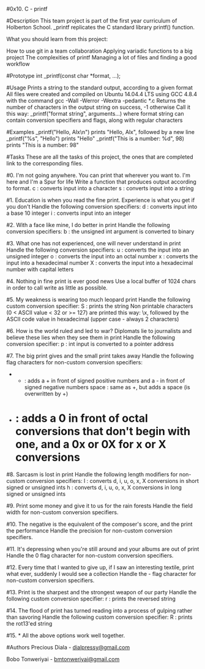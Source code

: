 #0x10. C - printf

#Description
This team project is part of the first year curriculum of Holberton School. _printf replicates the C standard library printf() function.

What you should learn from this project:

How to use git in a team collaboration
Applying variadic functions to a big project
The complexities of printf
Managing a lot of files and finding a good workflow

#Prototype
int _printf(const char *format, ...);

#Usage
Prints a string to the standard output, according to a given format
All files were created and compiled on Ubuntu 14.04.4 LTS using GCC 4.8.4 with the command gcc -Wall -Werror -Wextra -pedantic *.c
Returns the number of characters in the output string on success, -1 otherwise
Call it this way: _printf("format string", arguments...) where format string can contain conversion specifiers and flags, along with regular characters

#Examples
_printf("Hello, Alx\n") prints "Hello, Alx", followed by a new line
_printf("%s", "Hello") prints "Hello"
_printf("This is a number: %d", 98) prints "This is a number: 98"

#Tasks
These are all the tasks of this project, the ones that are completed link to the corresponding files.

#0. I'm not going anywhere. You can print that wherever you want to. I'm here and I'm a Spur for life
Write a function that produces output according to format.
c : converts input into a character
s : converts input into a string

#1. Education is when you read the fine print. Experience is what you get if you don't
Handle the following conversion specifiers:
d : converts input into a base 10 integer
i : converts input into an integer

#2. With a face like mine, I do better in print
Handle the following conversion specifiers:
b : the unsigned int argument is converted to binary

#3. What one has not experienced, one will never understand in print
Handle the following conversion specifiers:
u : converts the input into an unsigned integer
o : converts the input into an octal number
x : converts the input into a hexadecimal number
X : converts the input into a hexadecimal number with capital letters

#4. Nothing in fine print is ever good news
Use a local buffer of 1024 chars in order to call write as little as possible.

#5. My weakness is wearing too much leopard print
Handle the following custom conversion specifier:
S : prints the string
Non printable characters (0 < ASCII value < 32 or >= 127) are printed this way: \x, followed by the ASCII code value in hexadecimal (upper case - always 2 characters)

#6. How is the world ruled and led to war? Diplomats lie to journalists and believe these lies when they see them in print
Handle the following conversion specifier:
p : int input is converted to a pointer address

#7. The big print gives and the small print takes away
Handle the following flag characters for non-custom conversion specifiers:
- + : adds a + in front of signed positive numbers and a - in front of signed negative numbers
space : same as +, but adds a space (is overwritten by +)
- # : adds a 0 in front of octal conversions that don't begin with one, and a 0x or 0X for x or X conversions

#8. Sarcasm is lost in print
Handle the following length modifiers for non-custom conversion specifiers:
l : converts d, i, u, o, x, X conversions in short signed or unsigned ints
h : converts d, i, u, o, x, X conversions in long signed or unsigned ints

#9. Print some money and give it to us for the rain forests
Handle the field width for non-custom conversion specifiers.

#10. The negative is the equivalent of the composer's score, and the print the performance
Handle the precision for non-custom conversion specifiers.

#11. It's depressing when you're still around and your albums are out of print
Handle the 0 flag character for non-custom conversion specifiers.

#12. Every time that I wanted to give up, if I saw an interesting textile, print what ever, suddenly I would see a collection
Handle the - flag character for non-custom conversion specifiers.

#13. Print is the sharpest and the strongest weapon of our party
Handle the following custom conversion specifier:
r : prints the reversed string

#14. The flood of print has turned reading into a process of gulping rather than savoring
Handle the following custom conversion specifier:
R : prints the rot13'ed string

#15. *
All the above options work well together.

#Authors
Precious Diala - dialpressy@gmail.com

Bobo Tonweriyai - bmtonweriyai@gmail.com
